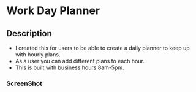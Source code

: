 # Work Day Planner 

## Description 
- I created this for users to be able to create a daily planner to keep up with hourly plans. 
- As a user you can add different plans to each hour. 
- This is built with business hours 8am-5pm. 

### ScreenShot 


